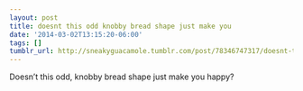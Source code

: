 ```yaml
---
layout: post
title: doesnt this odd knobby bread shape just make you
date: '2014-03-02T13:15:20-06:00'
tags: []
tumblr_url: http://sneakyguacamole.tumblr.com/post/78346747317/doesnt-this-odd-knobby-bread-shape-just-make-you
---
```

Doesn’t this odd, knobby bread shape just make you happy?
